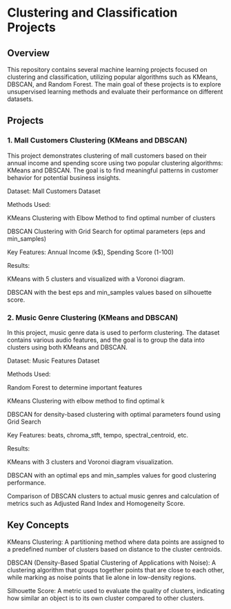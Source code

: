 # Clustering and Classification Projects
## Overview
This repository contains several machine learning projects focused on clustering and classification, utilizing popular algorithms such as KMeans, DBSCAN, and Random Forest. The main goal of these projects is to explore unsupervised learning methods and evaluate their performance on different datasets.

## Projects
 ### 1. Mall Customers Clustering (KMeans and DBSCAN)
This project demonstrates clustering of mall customers based on their annual income and spending score using two popular clustering algorithms: KMeans and DBSCAN. The goal is to find meaningful patterns in customer behavior for potential business insights.

Dataset: Mall Customers Dataset

Methods Used:

KMeans Clustering with Elbow Method to find optimal number of clusters

DBSCAN Clustering with Grid Search for optimal parameters (eps and min_samples)

Key Features: Annual Income (k$), Spending Score (1-100)

Results:

KMeans with 5 clusters and visualized with a Voronoi diagram.

DBSCAN with the best eps and min_samples values based on silhouette score.

### 2. Music Genre Clustering (KMeans and DBSCAN)
In this project, music genre data is used to perform clustering. The dataset contains various audio features, and the goal is to group the data into clusters using both KMeans and DBSCAN.

Dataset: Music Features Dataset

 Methods Used:

Random Forest to determine important features

KMeans Clustering with elbow method to find optimal k

DBSCAN for density-based clustering with optimal parameters found using Grid Search

Key Features: beats, chroma_stft, tempo, spectral_centroid, etc.

Results:

KMeans with 3 clusters and Voronoi diagram visualization.

DBSCAN with an optimal eps and min_samples values for good clustering performance.

Comparison of DBSCAN clusters to actual music genres and calculation of metrics such as Adjusted Rand Index and Homogeneity Score.

## Key Concepts
KMeans Clustering: A partitioning method where data points are assigned to a predefined number of clusters based on distance to the cluster centroids.

DBSCAN (Density-Based Spatial Clustering of Applications with Noise): A clustering algorithm that groups together points that are close to each other, while marking as noise points that lie alone in low-density regions.

Silhouette Score: A metric used to evaluate the quality of clusters, indicating how similar an object is to its own cluster compared to other clusters.
